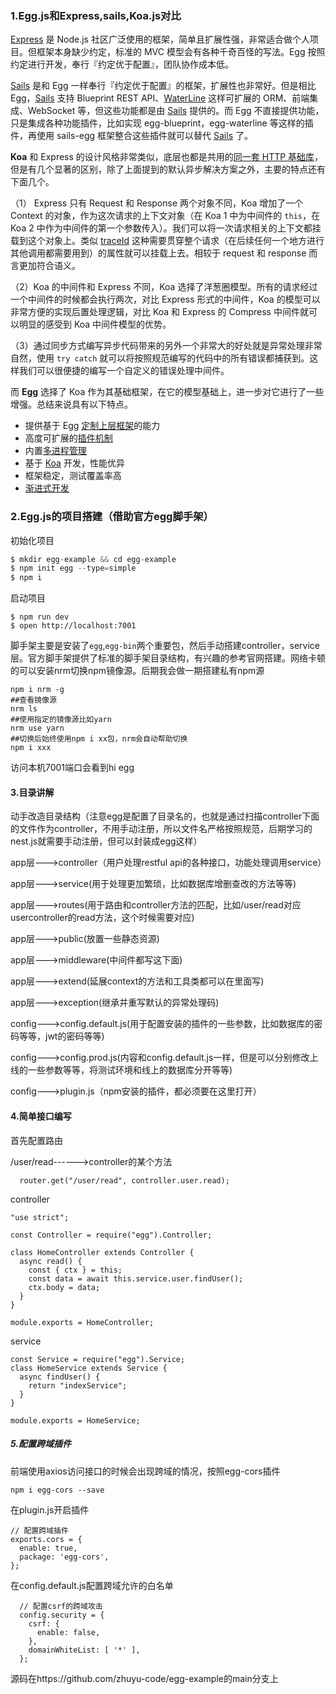 ### 1.Egg.js和Express,sails,Koa.js对比

[Express](http://expressjs.com/) 是 Node.js 社区广泛使用的框架，简单且扩展性强，非常适合做个人项目。但框架本身缺少约定，标准的 MVC 模型会有各种千奇百怪的写法。Egg 按照约定进行开发，奉行『约定优于配置』，团队协作成本低。

[Sails](http://sailsjs.com/) 是和 Egg 一样奉行『约定优于配置』的框架，扩展性也非常好。但是相比 Egg，[Sails](http://sailsjs.com/) 支持 Blueprint REST API、[WaterLine](https://github.com/balderdashy/waterline) 这样可扩展的 ORM、前端集成、WebSocket 等，但这些功能都是由 [Sails](http://sailsjs.com/) 提供的。而 Egg 不直接提供功能，只是集成各种功能插件，比如实现 egg-blueprint，egg-waterline 等这样的插件，再使用 sails-egg 框架整合这些插件就可以替代 [Sails](http://sailsjs.com/) 了。

**Koa** 和 Express 的设计风格非常类似，底层也都是共用的[同一套 HTTP 基础库](https://github.com/jshttp)，但是有几个显著的区别，除了上面提到的默认异步解决方案之外，主要的特点还有下面几个。

（1） Express 只有 Request 和 Response 两个对象不同，Koa 增加了一个 Context 的对象，作为这次请求的上下文对象（在 Koa 1 中为中间件的 `this`，在 Koa 2 中作为中间件的第一个参数传入）。我们可以将一次请求相关的上下文都挂载到这个对象上。类似 [traceId](https://github.com/eggjs/egg-tracer/blob/1.0.0/lib/tracer.js#L12) 这种需要贯穿整个请求（在后续任何一个地方进行其他调用都需要用到）的属性就可以挂载上去。相较于 request 和 response 而言更加符合语义。

（2）Koa 的中间件和 Express 不同，Koa 选择了洋葱圈模型。所有的请求经过一个中间件的时候都会执行两次，对比 Express 形式的中间件，Koa 的模型可以非常方便的实现后置处理逻辑，对比 Koa 和 Express 的 Compress 中间件就可以明显的感受到 Koa 中间件模型的优势。

（3）通过同步方式编写异步代码带来的另外一个非常大的好处就是异常处理非常自然，使用 `try catch` 就可以将按照规范编写的代码中的所有错误都捕获到。这样我们可以很便捷的编写一个自定义的错误处理中间件。

而 **Egg** 选择了 Koa 作为其基础框架，在它的模型基础上，进一步对它进行了一些增强。总结来说具有以下特点。

- 提供基于 Egg [定制上层框架](https://eggjs.org/zh-cn/advanced/framework.html)的能力
- 高度可扩展的[插件机制](https://eggjs.org/zh-cn/basics/plugin.html)
- 内置[多进程管理](https://eggjs.org/zh-cn/advanced/cluster-client.html)
- 基于 [Koa](http://koajs.com/) 开发，性能优异
- 框架稳定，测试覆盖率高
- [渐进式开发](https://eggjs.org/zh-cn/tutorials/progressive.html)

### 2.Egg.js的项目搭建（借助官方egg脚手架）

初始化项目

```javascript
$ mkdir egg-example && cd egg-example
$ npm init egg --type=simple
$ npm i
```

启动项目

```
$ npm run dev
$ open http://localhost:7001
```

脚手架主要是安装了`egg`,`egg-bin`两个重要包，然后手动搭建controller，service层。官方脚手架提供了标准的脚手架目录结构，有兴趣的参考官网搭建。网络卡顿的可以安装nrm切换npm镜像源。后期我会做一期搭建私有npm源

```
npm i nrm -g
##查看镜像源
nrm ls
##使用指定的镜像源比如yarn
nrm use yarn
##切换后始终使用npm i xx包，nrm会自动帮助切换
npm i xxx
```

访问本机7001端口会看到hi egg

#### 3.目录讲解

动手改造目录结构（注意egg是配置了目录名的，也就是通过扫描controller下面的文件作为controller，不用手动注册，所以文件名严格按照规范，后期学习的nest.js就需要手动注册，但可以封装成egg这样）

app层--->controller（用户处理restful api的各种接口，功能处理调用service）

app层--->service(用于处理更加繁琐，比如数据库增删查改的方法等等)

app层--->routes(用于路由和controller方法的匹配，比如/user/read对应usercontroller的read方法，这个时候需要对应)

app层--->public(放置一些静态资源)

app层--->middleware(中间件都写这下面)

app层--->extend(延展context的方法和工具类都可以在里面写)

app层--->exception(继承并重写默认的异常处理码)

config--->config.default.js(用于配置安装的插件的一些参数，比如数据库的密码等等，jwt的密码等等)

config--->config.prod.js(内容和config.default.js一样，但是可以分别修改上线的一些参数等等，将测试环境和线上的数据库分开等等)

config--->plugin.js（npm安装的插件，都必须要在这里打开）

#### 4.简单接口编写

首先配置路由

/user/read------>controller的某个方法

```
  router.get("/user/read", controller.user.read);
```

controller

```
"use strict";

const Controller = require("egg").Controller;

class HomeController extends Controller {
  async read() {
    const { ctx } = this;
    const data = await this.service.user.findUser();
    ctx.body = data;
  }
}

module.exports = HomeController;

```

service

```
const Service = require("egg").Service;
class HomeService extends Service {
  async findUser() {
    return "indexService";
  }
}

module.exports = HomeService;

```

##### 5.配置跨域插件

前端使用axios访问接口的时候会出现跨域的情况，按照egg-cors插件

```
npm i egg-cors --save
```

在plugin.js开启插件

```
// 配置跨域插件
exports.cors = {
  enable: true,
  package: 'egg-cors',
};
```

在config.default.js配置跨域允许的白名单

```
  // 配置csrf的跨域攻击
  config.security = {
    csrf: {
      enable: false,
    },
    domainWhiteList: [ '*' ],
  };

```

源码在https://github.com/zhuyu-code/egg-example的main分支上